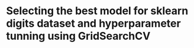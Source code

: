
# **Selecting the best model for sklearn digits dataset and hyperparameter tunning using GridSearchCV**


